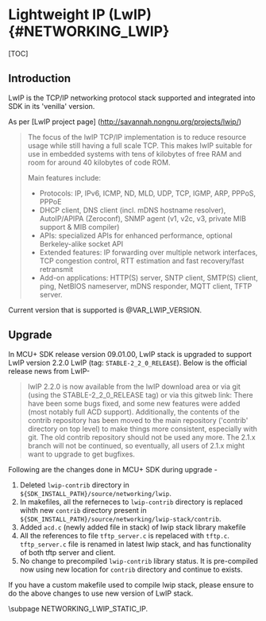# Lightweight IP (LwIP) {#NETWORKING_LWIP}

[TOC]

## Introduction
LwIP is the TCP/IP networking protocol  stack supported and integrated into SDK in its 'venilla' version. 

As per [LwIP project page] (http://savannah.nongnu.org/projects/lwip/)

> The focus of the lwIP TCP/IP implementation is to reduce resource usage while still having a full scale TCP. This makes lwIP suitable for use in embedded systems with tens of kilobytes of free RAM and room for around 40 kilobytes of code ROM.
> 
> Main features include:
> - Protocols: IP, IPv6, ICMP, ND, MLD, UDP, TCP, IGMP, ARP, PPPoS, PPPoE
> - DHCP client, DNS client (incl. mDNS hostname resolver), AutoIP/APIPA (Zeroconf), SNMP agent (v1, v2c, v3, private MIB support & MIB compiler)
> - APIs: specialized APIs for enhanced performance, optional Berkeley-alike socket API
> - Extended features: IP forwarding over multiple network interfaces, TCP congestion control, RTT estimation and fast recovery/fast retransmit
> - Add-on applications: HTTP(S) server, SNTP client, SMTP(S) client, ping, NetBIOS nameserver, mDNS responder, MQTT client, TFTP server.

Current version that is supported is @VAR_LWIP_VERSION.

## Upgrade
In MCU+ SDK release version 09.01.00, LwIP stack is upgraded to support LwIP version 2.2.0 LwIP (tag:  `STABLE-2_2_0_RELEASE`). Below is the official release news from LwIP-
> lwIP 2.2.0 is now available from the lwIP download area
> or via git (using the STABLE-2_2_0_RELEASE tag) or via this gitweb link:
> There have been some bugs fixed, and some new features were added (most notably full ACD support).
> Additionally, the contents of the contrib repository has been moved to the main repository ('contrib' directory on top level) to make things more consistent, especially with git. The old contrib repository should not be used any more.
> The 2.1.x branch will not be continued, so eventually, all users of 2.1.x might want to upgrade to get bugfixes.

Following are the changes done in MCU+ SDK during upgrade -
1. Deleted `lwip-contrib` directory in `${SDK_INSTALL_PATH}/source/networking/lwip`.
2. In  makefiles, all the referneces to `lwip-contrib` directory is replaced wihth new `contrib` directory present in  `${SDK_INSTALL_PATH}/source/networking/lwip-stack/contrib`.
3. Added  `acd.c` (newly added file in stack) of lwip stack library makefile
4. All the references to file `tftp_server.c` is repelaced with `tftp.c`. `tftp_server.c`  file is renamed in latest lwip stack,  and  has functionality of both tftp server and client.
5. No change to precompiled `lwip-contrib` library status. It is pre-compiled now using new location for `contrib` directory and continue to exists.

If you have a custom makefile used to compile lwip stack, please ensure to do the above changes to use new version of LwIP stack.

\subpage NETWORKING_LWIP_STATIC_IP.